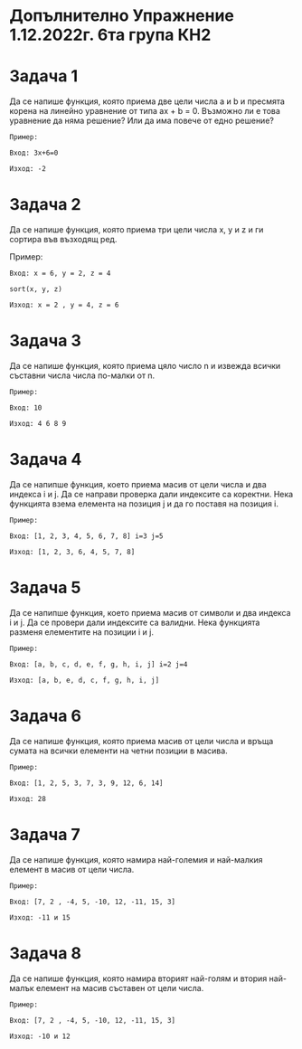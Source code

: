 # Допълнително Упражнение 1.12.2022г. 6та група КН2

# Задача 1

Да се напише функция, която приема две цели числа a и b и пресмята корена на линейно уравнение от типа ax + b = 0. Възможно ли е това уравнение да няма решение? Или да има повече от едно решение?

    Пример: 

    Вход: 3x+6=0

    Изход: -2


# Задача 2

Да се напише функция, която приема три цели числа x, y и z и ги сортира във възходящ ред.

Пример:


    Вход: x = 6, y = 2, z = 4
    
    sort(x, y, z)

    Изход: x = 2 , y = 4, z = 6

# Задача 3

Да се напише функция, която приема цяло число n и извежда всички съставни числа числа по-малки от n.

    Пример:

    Вход: 10

    Изход: 4 6 8 9


# Задача 4

Да се напипше функция, което приема масив от цели числа и два индекса i и j. Да се направи проверка дали индексите са коректни. Нека функцията взема елемента на позиция j и да го поставя на позиция i.

    Пример:

    Вход: [1, 2, 3, 4, 5, 6, 7, 8] i=3 j=5

    Изход: [1, 2, 3, 6, 4, 5, 7, 8]

# Задача 5

Да се напипше функция, което приема масив от символи и два индекса i и j. Да се провери дали индексите са валидни. Нека функцията разменя елементите на позиции i и j.

    Пример:

    Вход: [a, b, c, d, e, f, g, h, i, j] i=2 j=4

    Изход: [a, b, e, d, c, f, g, h, i, j]

# Задача 6

Да се напише функция, която приема масив от цели числа и връща сумата на всички елементи на четни позиции в масива.

    Пример:

    Вход: [1, 2, 5, 3, 7, 3, 9, 12, 6, 14]

    Изход: 28

# Задача 7

Да се напише функция, която намира най-големия и най-малкия елемент в масив от цели числа.

    Пример: 

    Вход: [7, 2 , -4, 5, -10, 12, -11, 15, 3]

    Изход: -11 и 15

# Задача 8

Да се напише функция, която намира вторият най-голям и втория най-малък елемент на масив съставен от цели числа.

    Пример:

    Вход: [7, 2 , -4, 5, -10, 12, -11, 15, 3]

    Изход: -10 и 12




